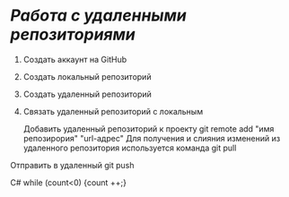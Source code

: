 # *Работа с удаленными репозиториями*
1. Создать аккаунт на GitHub
2. Создать локальный репозиторий
3. Создать удаленный репозиторий
4. Связать удаленный репозиторий с локальным

   Добавить удаленный репозиторий к проекту
   git remote add "имя репозирория" "url-адрес"
   Для получения и слияния изменений из удаленного репозитория используется команда
    git pull
   
Отправить в удаленный
   git push
  
   C#
   while (count<0)
   {count ++;}
